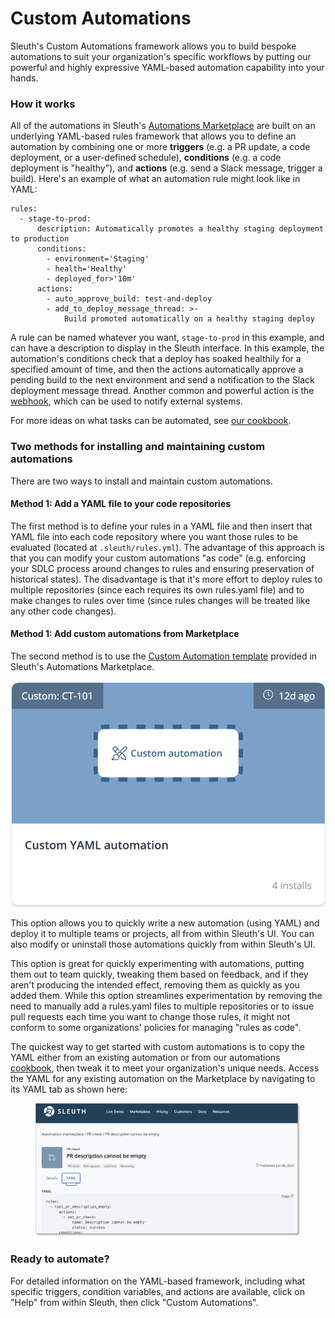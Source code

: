 # Custom Automations

Sleuth's Custom Automations framework allows you to build bespoke automations to suit your organization's specific workflows by putting our powerful and highly expressive YAML-based automation capability into your hands.&#x20;

### How it works

All of the automations in Sleuth's [Automations Marketplace](../automations-marketplace/) are built on an underlying YAML-based rules framework that allows you to define an automation by combining one or more **triggers** (e.g. a PR update, a code deployment, or a user-defined schedule), **conditions** (e.g. a code deployment is "healthy"), and **actions** (e.g. send a Slack message, trigger a build). Here's an example of what an automation rule might look like in YAML:

```
rules:
  - stage-to-prod:
      description: Automatically promotes a healthy staging deployment to production
      conditions:
        - environment='Staging'
        - health='Healthy'
        - deployed_for>'10m'
      actions:
        - auto_approve_build: test-and-deploy
        - add_to_deploy_message_thread: >-
            Build promoted automatically on a healthy staging deploy
```

A rule can be named whatever you want, `stage-to-prod` in this example, and can have a description to display in the Sleuth interface. In this example, the automation's conditions check that a deploy has soaked healthily for a specified amount of time, and then the actions automatically approve a pending build to the next environment and send a notification to the Slack deployment message thread. Another common and powerful action is the [webhook](webhook.md), which can be used to notify external systems.

For more ideas on what tasks can be automated, see [our cookbook](cookbook.md).

### Two methods for installing and maintaining custom automations

There are two ways to install and maintain custom automations.&#x20;

#### Method 1: Add a YAML file to your code repositories&#x20;

The first method is to define your rules in a YAML file and then insert that YAML file into each code repository where you want those rules to be evaluated (located at `.sleuth/rules.yml`). The advantage of this approach is that you can modify your custom automations "as code" (e.g. enforcing your SDLC process around changes to rules and ensuring preservation of historical states). The disadvantage is that it's more effort to deploy rules to multiple repositories (since each requires its own rules.yaml file) and to make changes to rules over time (since rules changes will be treated like any other code changes).

#### Method 1: Add custom automations from Marketplace

The second method is to use the [Custom Automation template](https://marketplace.sleuth.io/?filter=custom) provided in Sleuth's Automations Marketplace.

&#x20;![](<../../.gitbook/assets/image (1) (1).png>)

This option allows you to quickly write a new automation (using YAML) and deploy it to multiple teams or projects, all from within Sleuth's UI. You can also modify or uninstall those automations quickly from within Sleuth's UI.&#x20;

This option is great for quickly experimenting with automations, putting them out to team quickly, tweaking them based on feedback, and if they aren't producing the intended effect, removing them as quickly as you added them. While this option streamlines experimentation by removing the need to manually add a rules.yaml files to multiple repositories or to issue pull requests each time you want to change those rules, it might not conform to some organizations' policies for managing "rules as code".

The quickest way to get started with custom automations is to copy the YAML either from an existing automation or from our automations [cookbook](https://help.sleuth.io/sleuth-automations/actions), then tweak it to meet your organization's unique needs. Access the YAML for any existing automation on the Marketplace by navigating to its YAML tab as shown here:

<figure><img src="../../.gitbook/assets/image (2) (1).png" alt=""><figcaption></figcaption></figure>



### Ready to automate?

For detailed information on the YAML-based framework, including what specific triggers, condition variables, and actions are available, click on "Help" from within Sleuth, then click "Custom Automations".


